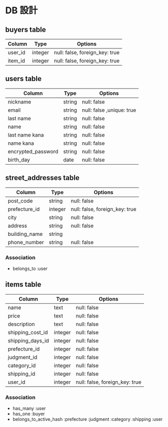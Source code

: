 # DB 設計
## buyers table
| Column                  | Type                | Options                 |
|-------------------------|---------------------|-------------------------|
| user_id                 | integer             | null: false, foreign_key: true      |
| item_id                 | integer             | null: false, foreign_key: true      |

## users table
| Column                  | Type                | Options                 |
|-------------------------|---------------------|-------------------------|
| nickname                | string              | null: false              |
| email                   | string              | null: false ,unique: true|
| last name               | string              | null: false              |
| name                    | string              | null: false              |
| last name kana          | string              | null: false              |
| name kana               | string              | null: false              |
| encrypted_password      | string              | null: false              |
| birth_day               | date                | null: false              |

## street_addresses table

| Column                         | Type       | Options           |
|--------------------------------|------------|-------------------|
| post_code        | string      | null: false                         |
| prefecture_id    | integer     | null: false, foreign_key: true      |
| city             | string      | null: false                         |
| address          | string      | null: false                         | 
| building_name    | string      |                                     |
| phone_number     | string      | null: false                         |

### Association
* belongs_to :user

## items table

| Column                   | Type                | Options                 |
|------------------------  |---------------------|-------------------------|
| name                     | text              | null: false                    |
| price                    | text              | null: false                    |
| description              | text              | null: false                    |
| shipping_cost_id         | integer           | null: false                    |
| shipping_days_id         | integer           | null: false                    |
| prefecture_id            | integer           | null: false                    |
| judgment_id              | integer           | null: false                    |
| category_id              | integer           |null: false                     |
| shipping_id              | integer           |null: false                     |
| user_id                  | integer           |null: false, foreign_key: true  |

### Association
* has_many :user
* has_one :buyer
* belongs_to_active_hash :prefecture :judgment :category :shipping :user